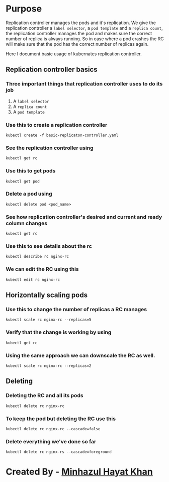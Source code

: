 # Purpose
Replication controller manages the pods and it's replication. We give the replication controller a `label selector`, a `pod template` and a `replica count`, the replication controller manages the pod and makes sure the correct number of replica is always running. So in case where a pod crashes the RC will make sure that the pod has the correct number of replicas again.

Here I document basic usage of kubernates replication controller.


## Replication controller basics

### Three important things that replication controller uses to do its job
1. A `label selector`
2. A `replica count`
3. A `pod template`

### Use this to create a replication controller
`kubectl create -f basic-replicaton-controller.yaml`

### See the replication controller using
`kubectl get rc`

### Use this to get pods
`kubectl get pod`

### Delete a pod using
`kubectl delete pod <pod_name>`

### See how replication controller's desired and current and ready column changes
`kubectl get rc`

### Use this to see details about the rc
`kubectl describe rc nginx-rc`

### We can edit the RC using this
`kubectl edit rc nginx-rc`

## Horizontally scaling pods
### Use this to change the number of replicas a RC manages
`kubectl scale rc nginx-rc --replicas=5`

### Verify that the change is working by using
`kubectl get rc`

### Using the same approach we can downscale the RC as well.
`kubectl scale rc nginx-rc --replicas=2`

## Deleting
### Deleting the RC and all its pods
`kubectl delete rc nginx-rc`

### To keep the pod but deleting the RC use this
`kubectl delete rc nginx-rc --cascade=false`

### Delete everything we've done so far
```
kubectl delete rc nginx-rs --cascade=foreground
```

#
# Created By - [Minhazul Hayat Khan](https://github.com/minhaz1217)
